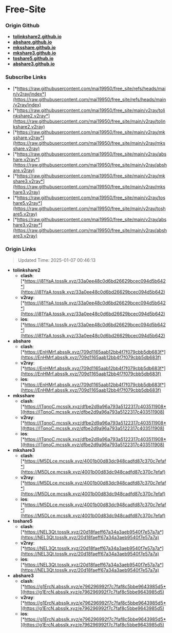 # Free-Site

### Origin Github

- [**tolinkshare2.github.io**](https://github.com/tolinkshare2/tolinkshare2.github.io)
- [**abshare.github.io**](https://github.com/abshare/abshare.github.io)
- [**mksshare.github.io**](https://github.com/mksshare/mksshare.github.io)
- [**mkshare3.github.io**](https://github.com/mkshare3/mkshare3.github.io)
- [**toshare5.github.io**](https://github.com/toshare5/toshare5.github.io)
- [**abshare3.github.io**](https://github.com/abshare3/abshare3.github.io)

### Subscribe Links

- [*https://raw.githubusercontent.com/mai19950/free_site/refs/heads/main/v2ray/index*](https://raw.githubusercontent.com/mai19950/free_site/refs/heads/main/v2ray/index)
- [*https://raw.githubusercontent.com/mai19950/free_site/main/v2ray/tolinkshare2.v2ray*](https://raw.githubusercontent.com/mai19950/free_site/main/v2ray/tolinkshare2.v2ray)
- [*https://raw.githubusercontent.com/mai19950/free_site/main/v2ray/mksshare.v2ray*](https://raw.githubusercontent.com/mai19950/free_site/main/v2ray/mksshare.v2ray)
- [*https://raw.githubusercontent.com/mai19950/free_site/main/v2ray/abshare.v2ray*](https://raw.githubusercontent.com/mai19950/free_site/main/v2ray/abshare.v2ray)
- [*https://raw.githubusercontent.com/mai19950/free_site/main/v2ray/mkshare3.v2ray*](https://raw.githubusercontent.com/mai19950/free_site/main/v2ray/mkshare3.v2ray)
- [*https://raw.githubusercontent.com/mai19950/free_site/main/v2ray/toshare5.v2ray*](https://raw.githubusercontent.com/mai19950/free_site/main/v2ray/toshare5.v2ray)
- [*https://raw.githubusercontent.com/mai19950/free_site/main/v2ray/abshare3.v2ray*](https://raw.githubusercontent.com/mai19950/free_site/main/v2ray/abshare3.v2ray)

### Origin Links

> Updated Time: 2025-01-07 00:46:13

- **tolinkshare2**
  - **clash**: [*https://j81YaA.tosslk.xyz/33a0ee48c0d6bd26629bcec094d5b642*](https://j81YaA.tosslk.xyz/33a0ee48c0d6bd26629bcec094d5b642)
  - **v2ray**: [*https://j81YaA.tosslk.xyz/33a0ee48c0d6bd26629bcec094d5b642*](https://j81YaA.tosslk.xyz/33a0ee48c0d6bd26629bcec094d5b642)
  - **ios**: [*https://j81YaA.tosslk.xyz/33a0ee48c0d6bd26629bcec094d5b642*](https://j81YaA.tosslk.xyz/33a0ee48c0d6bd26629bcec094d5b642)
- **abshare**
  - **clash**: [*https://EnHMrf.absslk.xyz/709d1165aab12bb4f7f079cbb5db683f*](https://EnHMrf.absslk.xyz/709d1165aab12bb4f7f079cbb5db683f)
  - **v2ray**: [*https://EnHMrf.absslk.xyz/709d1165aab12bb4f7f079cbb5db683f*](https://EnHMrf.absslk.xyz/709d1165aab12bb4f7f079cbb5db683f)
  - **ios**: [*https://EnHMrf.absslk.xyz/709d1165aab12bb4f7f079cbb5db683f*](https://EnHMrf.absslk.xyz/709d1165aab12bb4f7f079cbb5db683f)
- **mksshare**
  - **clash**: [*https://ITqnoC.mcsslk.xyz/dfbe2d9a96a793a5122317c403511908*](https://ITqnoC.mcsslk.xyz/dfbe2d9a96a793a5122317c403511908)
  - **v2ray**: [*https://ITqnoC.mcsslk.xyz/dfbe2d9a96a793a5122317c403511908*](https://ITqnoC.mcsslk.xyz/dfbe2d9a96a793a5122317c403511908)
  - **ios**: [*https://ITqnoC.mcsslk.xyz/dfbe2d9a96a793a5122317c403511908*](https://ITqnoC.mcsslk.xyz/dfbe2d9a96a793a5122317c403511908)
- **mkshare3**
  - **clash**: [*https://M5DLce.mcsslk.xyz/4001b00d83dc948cadfd87c370c7efaf*](https://M5DLce.mcsslk.xyz/4001b00d83dc948cadfd87c370c7efaf)
  - **v2ray**: [*https://M5DLce.mcsslk.xyz/4001b00d83dc948cadfd87c370c7efaf*](https://M5DLce.mcsslk.xyz/4001b00d83dc948cadfd87c370c7efaf)
  - **ios**: [*https://M5DLce.mcsslk.xyz/4001b00d83dc948cadfd87c370c7efaf*](https://M5DLce.mcsslk.xyz/4001b00d83dc948cadfd87c370c7efaf)
- **toshare5**
  - **clash**: [*https://NEL3Qt.tosslk.xyz/20d18faeff67a34a3aeb9540f7e57a7a*](https://NEL3Qt.tosslk.xyz/20d18faeff67a34a3aeb9540f7e57a7a)
  - **v2ray**: [*https://NEL3Qt.tosslk.xyz/20d18faeff67a34a3aeb9540f7e57a7a*](https://NEL3Qt.tosslk.xyz/20d18faeff67a34a3aeb9540f7e57a7a)
  - **ios**: [*https://NEL3Qt.tosslk.xyz/20d18faeff67a34a3aeb9540f7e57a7a*](https://NEL3Qt.tosslk.xyz/20d18faeff67a34a3aeb9540f7e57a7a)
- **abshare3**
  - **clash**: [*https://g1ErcN.absslk.xyz/e796296992f7c7faf8c5bbe9643985d5*](https://g1ErcN.absslk.xyz/e796296992f7c7faf8c5bbe9643985d5)
  - **v2ray**: [*https://g1ErcN.absslk.xyz/e796296992f7c7faf8c5bbe9643985d5*](https://g1ErcN.absslk.xyz/e796296992f7c7faf8c5bbe9643985d5)
  - **ios**: [*https://g1ErcN.absslk.xyz/e796296992f7c7faf8c5bbe9643985d5*](https://g1ErcN.absslk.xyz/e796296992f7c7faf8c5bbe9643985d5)

